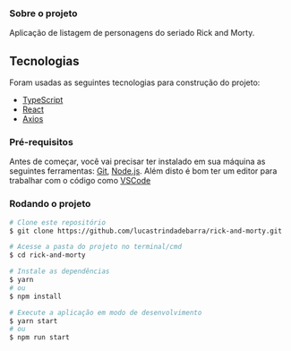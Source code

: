 
### Sobre o projeto


Aplicação de listagem de personagens do seriado Rick and Morty. 


## Tecnologias

Foram usadas as seguintes tecnologias para construção do projeto:

- [TypeScript](https://www.typescriptlang.org/)
- [React](https://pt-br.reactjs.org/)
- [Axios](https://www.npmjs.com/package/axios)

### Pré-requisitos

Antes de começar, você vai precisar ter instalado em sua máquina as seguintes ferramentas:
[Git](https://git-scm.com), [Node.js](https://nodejs.org/en/).
Além disto é bom ter um editor para trabalhar com o código como [VSCode](https://code.visualstudio.com/)

###  Rodando o projeto

```bash
# Clone este repositório
$ git clone https://github.com/lucastrindadebarra/rick-and-morty.git

# Acesse a pasta do projeto no terminal/cmd
$ cd rick-and-morty

# Instale as dependências
$ yarn
# ou
$ npm install

# Execute a aplicação em modo de desenvolvimento
$ yarn start
# ou
$ npm run start

```
